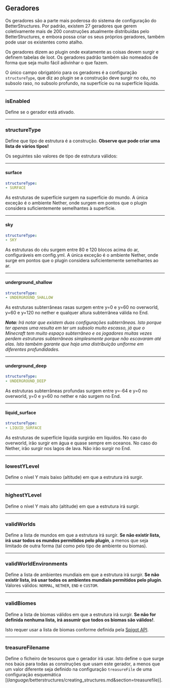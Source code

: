 ## Geradores

Os geradores são a parte mais poderosa do sistema de configuração do BetterStructures. Por padrão, existem 27 geradores que gerem coletivamente mais de 200 construções atualmente distribuídas pelo BetterStructures, e embora possa criar os seus próprios geradores, também pode usar os existentes como atalho.

Os geradores dizem ao plugin onde exatamente as coisas devem surgir e definem tabelas de loot. Os geradores padrão também são nomeados de forma que seja muito fácil adivinhar o que fazem.

O único campo obrigatório para os geradores é a configuração `structureType`, que diz ao plugin se a construção deve surgir no céu, no subsolo raso, no subsolo profundo, na superfície ou na superfície líquida.

***

### isEnabled

Define se o gerador está ativado.

***

### structureType

Define que tipo de estrutura é a construção. **Observe que pode criar uma lista de vários tipos!**

Os seguintes são valores de tipo de estrutura válidos:

***

#### surface

```yml
structureType: 
- SURFACE
```

As estruturas de superfície surgem na superfície do mundo. A única exceção é o ambiente Nether, onde surgem em pontos que o plugin considera suficientemente semelhantes à superfície.

***

#### sky

```yml
structureType: 
- SKY
```

As estruturas do céu surgem entre 80 e 120 blocos acima do ar, configuráveis em config.yml. A única exceção é o ambiente Nether, onde surge em pontos que o plugin considera suficientemente semelhantes ao ar.

***

#### underground_shallow

```yml
structureType: 
- UNDERGROUND_SHALLOW
```

As estruturas subterrâneas rasas surgem entre y=0 e y=60 no overworld, y=60 e y=120 no nether e qualquer altura subterrânea válida no End.

_**Nota:** Irá notar que existem duas configurações subterrâneas. Isto porque ter apenas uma resulta em ter um subsolo muito escasso, já que o Minecraft tem muito espaço subterrâneo e os jogadores muitas vezes perdem estruturas subterrâneas simplesmente porque não escavaram até elas. Isto também garante que haja uma distribuição uniforme em diferentes profundidades._

***

#### underground_deep

```yml
structureType: 
- UNDERGROUND_DEEP
```

As estruturas subterrâneas profundas surgem entre y=-64 e y=0 no overworld, y=0 e y=60 no nether e não surgem no End.

***

#### liquid_surface

```yml
structureType: 
- LIQUID_SURFACE
```

As estruturas de superfície líquida surgirão em líquidos. No caso do overworld, irão surgir em água e quase sempre em oceanos. No caso do Nether, irão surgir nos lagos de lava. Não irão surgir no End.

***

### lowestYLevel

Define o nível Y mais baixo (altitude) em que a estrutura irá surgir.

***

### highestYLevel

Define o nível Y mais alto (altitude) em que a estrutura irá surgir.

***

### validWorlds

Define a lista de mundos em que a estrutura irá surgir. **Se não existir lista, irá usar todos os mundos permitidos pelo plugin**, a menos que seja limitado de outra forma (tal como pelo tipo de ambiente ou biomas).

***

### validWorldEnvironments

Define a lista de ambientes mundiais em que a estrutura irá surgir. **Se não existir lista, irá usar todos os ambientes mundiais permitidos pelo plugin**. Valores válidos: `NORMAL`, `NETHER`, `END` e `CUSTOM`.

***

### validBiomes

Define a lista de biomas válidos em que a estrutura irá surgir. **Se não for definida nenhuma lista, irá assumir que todos os biomas são válidos!**.

Isto requer usar a lista de biomas conforme definida pela [Spigot API](https://hub.spigotmc.org/javadocs/spigot/org/bukkit/block/Biome.html).

***

### treasureFilename

Define o ficheiro de tesouros que o gerador irá usar. Isto define o que surge nos baús para todas as construções que usam este gerador, a menos que um valor diferente seja definido na configuração `treasureFile` de uma configuração esquemática [($language$/betterstructures/creating_structures.md&section=treasurefile)].
